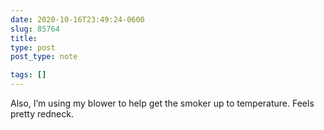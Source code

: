 ```yaml
---
date: 2020-10-16T23:49:24-0600
slug: 85764
title: 
type: post
post_type: note

tags: []
---
```

Also, I’m using my blower to help get the smoker up to temperature. Feels pretty redneck.



